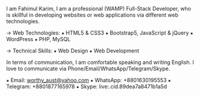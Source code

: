 I am Fahimul Karim, I am a professional (WAMP) Full-Stack Developer, who is skillful in developing websites or web applications via different web technologies.

→ Web Technologies:
⁕ HTML5 & CSS3
⁕ Bootstrap5, JavaScript & jQuery
⁕ WordPress
⁕ PHP, MySQL

→ Technical Skills:
⁕ Web Design
⁕ Web Development

In terms of communication, I am comfortable speaking and writing English. I love to communicate via Phone/Email/WhatsApp/Telegram/Skype.

⁕ Email: worthy_aust@yahoo.com
⁕ WhatsApp: +8801630195553
⁕ Telegram: +8801877165978
⁕ Skype: live:.cid.89dea7a8471b1a5d
